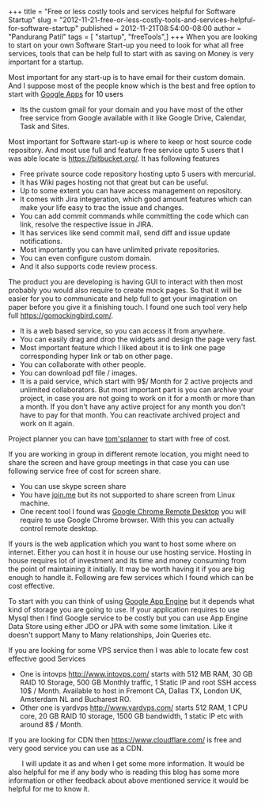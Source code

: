 +++
title = "Free or less costly tools and services helpful for Software Startup"
slug = "2012-11-21-free-or-less-costly-tools-and-services-helpful-for-software-startup"
published = 2012-11-21T08:54:00-08:00
author = "Pandurang Patil"
tags = [ "startup", "freeTools",]
+++
When you are looking to start on your own Software Start-up you need to
look for what all free services, tools that can be help full to start
with as saving on Money is very important for a startup.  
  

Most important for any start-up is to have email for their custom
domain. And I suppose most of the people know which is the best and free
option to start with [Google
Apps](http://www.google.com/intl/en_in/enterprise/apps/business/pricing.html)
<span style="color: black;">for 10 users</span>

-   Its the custom gmail for your domain and you have most of the other
    free service from Google available with it like Google Drive,
    Calendar, Task and Sites.

Most important for Software start-up is where to keep or host source
code repository. And most use full and feature free service upto 5 users
that I was able locate is <https://bitbucket.org/>. It has following
features

-   Free private source code repository hosting upto 5 users with
    mercurial.
-   It has Wiki pages hosting not that great but can be useful.
-   Up to some extent you can have access management on repository.
-   It comes with Jira integeration, which good amount features which
    can make your life easy to trac the issue and changes.
-   You can add commit commands while committing the code which can
    link, resolve the respective issue in JIRA.
-   It has services like send commit mail, send diff and issue update
    notifications.
-   Most importantly you can have unlimited private repositories.
-   You can even configure custom domain.
-   And it also supports code review process. 

The product you are developing is having GUI to interact with then most
probably you would also require to create mock pages. So that it will be
easier for you to communicate and help full to get your imagination on
paper before you give it a finishing touch. I found one such tool very
help full <https://gomockingbird.com/>.

-   It is a web based service, so you can access it from anywhere.
-   You can easily drag and drop the widgets and design the page very
    fast.
-   Most important feature which I liked about it is to link one page
    corresponding hyper link or tab on other page.
-   You can collaborate with other people.
-   You can download pdf file / images.
-   It is a paid service, which start with 9$/ Month for 2 active
    projects and unlimited collaborators. But most important part is you
    can archive your project, in case you are not going to work on it
    for a month or more than a month. If you don't have any active
    project for any month you don't have to pay for that month. You can
    reactivate archived project and work on it again.

Project planner you can have
[tom'splanner](http://www.tomsplanner.com/software/project-planning/pricingsignup.aspx)
to start with free of cost.

If you are working in group in different remote location, you might need
to share the screen and have group meetings in that case you can use
following service free of cost for screen share.

-   You can use skype screen share
-   You have [join.me](http://join.me/) but its not supported to share
    screen from Linux machine.
-   One recent tool I found was [Google Chrome Remote
    Desktop](https://chrome.google.com/webstore/detail/chrome-remote-desktop/gbchcmhmhahfdphkhkmpfmihenigjmpp)
    you will require to use Google Chrome browser. With this you can
    actually control remote desktop.

If yours is the web application which you want to host some where on
internet. Either you can host it in house our use hosting service.
Hosting in house requires lot of investment and its time and money
consuming from the point of maintaining it initially. It may be worth
having it if you are big enough to handle it. Following are few services
which I found which can be cost effective.

To start with you can think of using [Google App
Engine](https://cloud.google.com/pricing/index) but it depends what kind
of storage you are going to use. If your application requires to use
Mysql then I find Google service to be costly but you can use App Engine
Data Store using either JDO or JPA with some some limitation. Like it
doesn't support Many to Many relationships, Join Queries etc.

If you are looking for some VPS service then I was able to locate few
cost effective good Services 

-   One is intovps <http://www.intovps.com/> starts with 512 MB RAM, 30
    GB RAID 10 Storage, 500 GB Monthly traffic, 1 Static IP and root SSH
    access 10$ / Month. Available to host in Fremont CA, Dallas TX,
    London UK, Amsterdam NL and Bucharest RO.
-   Other one is yardvps <http://www.yardvps.com/> starts 512 RAM, 1 CPU
    core, 20 GB RAID 10 storage, 1500 GB bandwidth, 1 static IP etc with
    around 8$ / Month.

If you are looking for CDN then <https://www.cloudflare.com/> is free
and very good service you can use as a CDN.

       I will update it as and when I get some more information. It
would be also helpful for me if any body who is reading this blog has
some more information or other feedback about above mentioned service it
would be helpful for me to know it.
